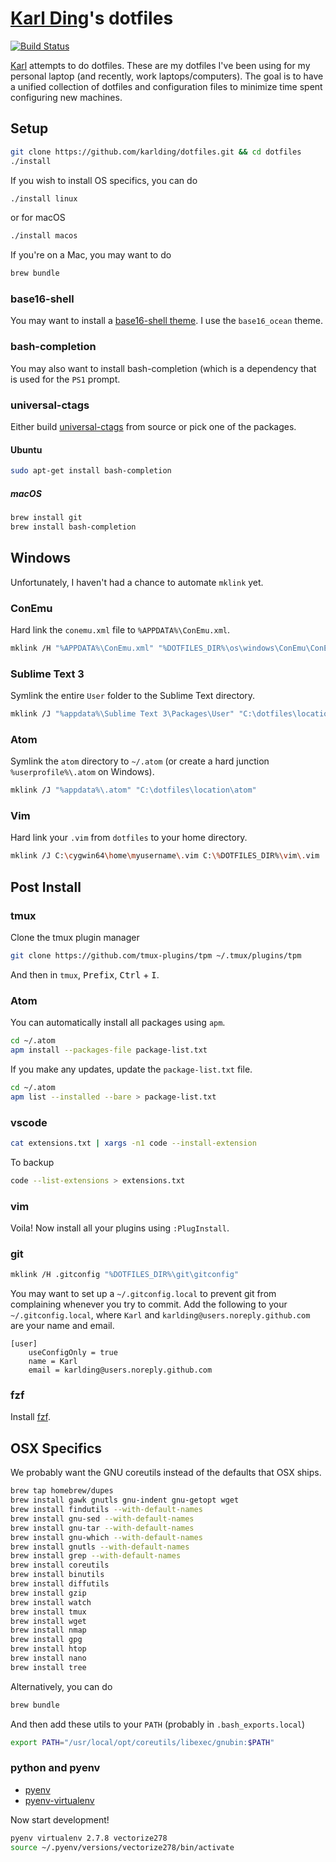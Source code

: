 # [Karl Ding](https://justkding.me)'s dotfiles

[![Build Status](https://travis-ci.org/karlding/dotfiles.svg?branch=master)](https://travis-ci.org/karlding/dotfiles)

[Karl](https://justkding.me) attempts to do dotfiles. These are my dotfiles I've been using for my personal laptop (and recently, work laptops/computers). The goal is to have a unified collection of dotfiles and configuration files to minimize time spent configuring new machines.

## Setup

```bash
git clone https://github.com/karlding/dotfiles.git && cd dotfiles
./install
```

If you wish to install OS specifics, you can do

```bash
./install linux
```

or for macOS

```bash
./install macos
```

If you're on a Mac, you may want to do

```bash
brew bundle
```

### base16-shell

You may want to install a [base16-shell theme](https://github.com/chriskempson/base16-shell). I use the ``base16_ocean`` theme.

### bash-completion
You may also want to install bash-completion (which is a dependency that is used for the ``PS1`` prompt.

### universal-ctags

Either build [universal-ctags](https://github.com/universal-ctags/ctags) from source or pick one of the packages.

#### Ubuntu
```bash
sudo apt-get install bash-completion
```

##### macOS
```bash
brew install git
brew install bash-completion
```

## Windows
Unfortunately, I haven't had a chance to automate ``mklink`` yet.

### ConEmu
Hard link the ``conemu.xml`` file to ``%APPDATA%\ConEmu.xml``.

```bash
mklink /H "%APPDATA%\ConEmu.xml" "%DOTFILES_DIR%\os\windows\ConEmu\ConEmu.xml"
```

### Sublime Text 3
Symlink the entire ``User`` folder to the Sublime Text directory.

```bash
mklink /J "%appdata%\Sublime Text 3\Packages\User" "C:\dotfiles\location\subl\User"
```

### Atom
Symlink the ``atom`` directory to ``~/.atom`` (or create a hard junction ``%userprofile%\.atom`` on Windows).

```bash
mklink /J "%appdata%\.atom" "C:\dotfiles\location\atom"
```

### Vim

Hard link your ``.vim`` from ``dotfiles`` to your home directory.

```bash
mklink /J C:\cygwin64\home\myusername\.vim C:\%DOTFILES_DIR%\vim\.vim
```

## Post Install

### tmux

Clone the tmux plugin manager

```bash
git clone https://github.com/tmux-plugins/tpm ~/.tmux/plugins/tpm
```

And then in ``tmux``, <kbd>Prefix</kbd>, <kbd>Ctrl</kbd> + <kbd>I</kbd>.

### Atom
You can automatically install all packages using ``apm``.

```bash
cd ~/.atom
apm install --packages-file package-list.txt
```

If you make any updates, update the ``package-list.txt`` file.

```bash
cd ~/.atom
apm list --installed --bare > package-list.txt
```

### vscode

```bash
cat extensions.txt | xargs -n1 code --install-extension
```

To backup

```bash
code --list-extensions > extensions.txt
```

### vim

Voila! Now install all your plugins using ``:PlugInstall``.

### git
```bash
mklink /H .gitconfig "%DOTFILES_DIR%\git\gitconfig"
```

You may want to set up a ``~/.gitconfig.local`` to prevent git from complaining whenever you try to commit. Add the following to your ``~/.gitconfig.local``, where ``Karl`` and ``karlding@users.noreply.github.com`` are your name and email.

```
[user]
    useConfigOnly = true
    name = Karl
    email = karlding@users.noreply.github.com
```

### fzf

Install [fzf](https://github.com/junegunn/fzf.vim).

## OSX Specifics
We probably want the GNU coreutils instead of the defaults that OSX ships.

```bash
brew tap homebrew/dupes
brew install gawk gnutls gnu-indent gnu-getopt wget
brew install findutils --with-default-names
brew install gnu-sed --with-default-names
brew install gnu-tar --with-default-names
brew install gnu-which --with-default-names
brew install gnutls --with-default-names
brew install grep --with-default-names
brew install coreutils
brew install binutils
brew install diffutils
brew install gzip
brew install watch
brew install tmux 
brew install wget
brew install nmap
brew install gpg
brew install htop
brew install nano
brew install tree
```

Alternatively, you can do

```bash
brew bundle
```

And then add these utils to your ``PATH`` (probably in ``.bash_exports.local``)

```bash
export PATH="/usr/local/opt/coreutils/libexec/gnubin:$PATH"
```

### python and pyenv

* [pyenv](https://github.com/pyenv/pyenv)
* [pyenv-virtualenv](https://github.com/pyenv/pyenv-virtualenv)

Now start development!

```bash
pyenv virtualenv 2.7.8 vectorize278
source ~/.pyenv/versions/vectorize278/bin/activate
```

